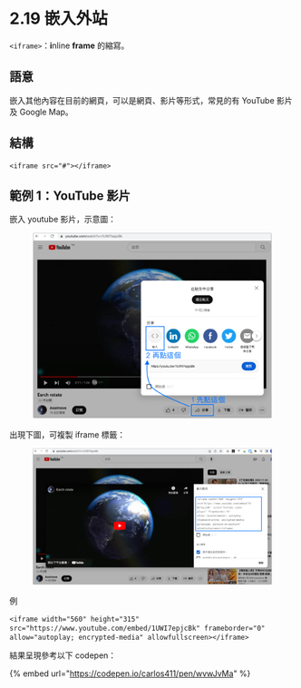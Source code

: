 # 2.19 嵌入外站

`<iframe>`：**i**nline **frame** 的縮寫。

## 語意

嵌入其他內容在目前的網頁，可以是網頁、影片等形式，常見的有 YouTube 影片及 Google Map。



## 結構

```markup
<iframe src="#"></iframe>
```



## 範例 1：YouTube 影片

嵌入 youtube 影片，示意圖：

<figure><img src="../.gitbook/assets/youtube_iframe1.png" alt=""><figcaption></figcaption></figure>

出現下圖，可複製 iframe 標籤：

<figure><img src="../.gitbook/assets/youtube_iframe2.png" alt=""><figcaption></figcaption></figure>

例&#x20;

```markup
<iframe width="560" height="315" src="https://www.youtube.com/embed/1UWI7epjcBk" frameborder="0" allow="autoplay; encrypted-media" allowfullscreen></iframe>
```



結果呈現參考以下 codepen：

{% embed url="https://codepen.io/carlos411/pen/wvwJvMa" %}



